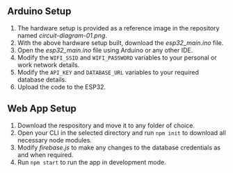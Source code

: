 

## Arduino Setup
1. The hardware setup is provided as a reference image in the repository named _circuit-diagram-01.png_.
2. With the above hardware setup built, download the _esp32_main.ino_ file.
3. Open the _esp32_main.ino_ file using Arduino or any other IDE.
4. Modify the `WIFI_SSID` and `WIFI_PASSWORD` variables to your personal or work network details.
5. Modify the `API_KEY` and `DATABASE_URL` variables to your required database details.
6. Upload the code to the ESP32.

## Web App Setup
1. Download the respository and move it to any folder of choice.
2. Open your CLI in the selected directory and run `npm init` to download all necessary node modules.
3. Modify _firebase.js_ to make any changes to the database credentials as and when required.
4. Run `npm start` to run the app in development mode.
